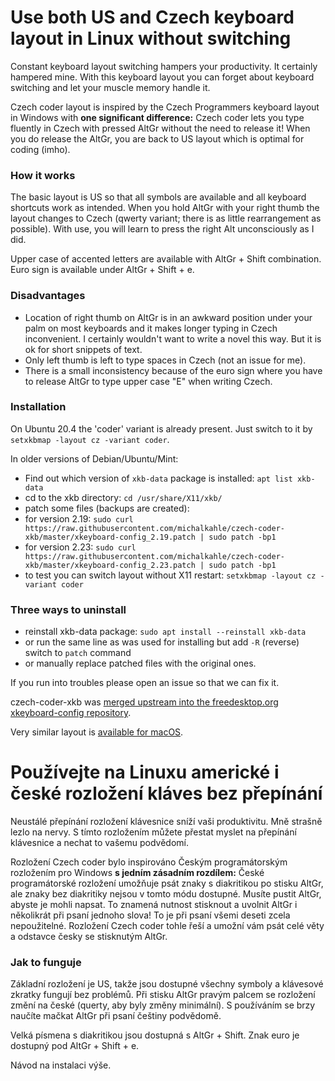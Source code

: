 # Use both US and Czech keyboard layout in Linux without switching
Constant keyboard layout switching hampers your productivity. It certainly hampered mine. With this keyboard layout you can forget about keyboard switching and let your muscle memory handle it.

Czech coder layout is inspired by the Czech Programmers keyboard layout in Windows with **one significant difference:** Czech coder lets you type fluently in Czech with pressed AltGr without the need to release it! When you do release the AltGr, you are back to US layout which is optimal for coding (imho).

### How it works 
The basic layout is US so that all symbols are available and all keyboard shortcuts work as intended. When you hold AltGr with your right thumb the layout changes to Czech (qwerty variant; there is as little rearrangement as possible). With use, you will learn to press the right Alt unconsciously as I did.

Upper case of accented letters are available with AltGr + Shift combination. Euro sign is available under AltGr + Shift + e.

### Disadvantages
- Location of right thumb on AltGr is in an awkward position under your palm on most keyboards and it makes longer typing in Czech inconvenient. I certainly wouldn't want to write a novel this way. But it is ok for short snippets of text. 
- Only left thumb is left to type spaces in Czech (not an issue for me).
- There is a small inconsistency because of the euro sign where you have to release AltGr to type upper case "E" when writing Czech.

### Installation
On Ubuntu 20.4 the 'coder' variant is already present. Just switch to it by `setxkbmap -layout cz -variant coder`.

In older versions of Debian/Ubuntu/Mint:
- Find out which version of `xkb-data` package is installed: `apt list xkb-data`
- cd to the xkb directory: `cd /usr/share/X11/xkb/`
- patch some files (backups are created):
- for version 2.19: `sudo curl https://raw.githubusercontent.com/michalkahle/czech-coder-xkb/master/xkeyboard-config_2.19.patch | sudo patch -bp1`
- for version 2.23: `sudo curl https://raw.githubusercontent.com/michalkahle/czech-coder-xkb/master/xkeyboard-config_2.23.patch | sudo patch -bp1`
- to test you can switch layout without X11 restart: `setxkbmap -layout cz -variant coder`

### Three ways to uninstall
- reinstall xkb-data package: `sudo apt install --reinstall xkb-data`
- or run the same line as was used for installing but add `-R` (reverse) switch to `patch` command
- or manually replace patched files with the original ones.

If you run into troubles please open an issue so that we can fix it.

czech-coder-xkb was [merged upstream into the freedesktop.org xkeyboard-config repository](https://gitlab.freedesktop.org/xkeyboard-config/xkeyboard-config/commit/e4f7f8d89dc4731b7be08ba2c9527626a77dc3d5).

Very similar layout is [available for macOS](http://blog.destil.cz/2012/10/ceska-programatorska-klavesnice-pro-mac.html).

# Používejte na Linuxu americké i české rozložení kláves bez přepínání
Neustálé přepínání rozložení klávesnice sníží vaši produktivitu. Mně strašně lezlo na nervy. S tímto rozložením můžete přestat myslet na přepínání klávesnice a nechat to vašemu podvědomí.

Rozložení Czech coder bylo inspirováno Českým programátorským rozložením pro Windows **s jedním zásadním rozdílem:** České programátorské rozložení umožňuje psát znaky s diakritikou po stisku AltGr, ale znaky bez diakritiky nejsou v tomto módu dostupné. Musíte pustit AltGr, abyste je mohli napsat. To znamená nutnost stisknout a uvolnit AltGr i několikrát při psaní jednoho slova! To je při psaní všemi deseti zcela nepoužitelné. Rozložení Czech coder tohle řeší a umožní vám psát celé věty a odstavce česky se stisknutým AltGr.

### Jak to funguje 
Základní rozložení je US, takže jsou dostupné všechny symboly a klávesové zkratky fungují bez problémů. Při stisku AltGr pravým palcem se rozložení změní na české (querty, aby byly změny minimální). S používáním se brzy naučíte mačkat AltGr při psaní češtiny podvědomě.

Velká písmena s diakritikou jsou dostupná s AltGr + Shift. Znak euro je dostupný pod AltGr + Shift + e.

Návod na instalaci výše.
